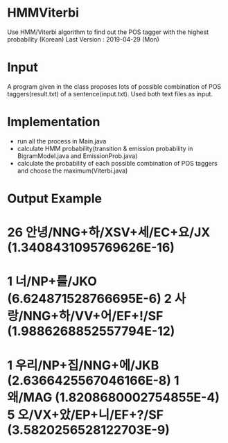 # HMMViterbi
Use HMM/Viterbi algorithm to find out the POS tagger with the highest probability (Korean)
Last Version : 2019-04-29 (Mon)

# Input
A program given in the class proposes lots of possible combination of POS taggers(result.txt) of a sentence(input.txt).
Used both text files as input.

# Implementation
- run all the process in Main.java
- calculate HMM probability(transition & emission probability in BigramModel.java and EmissionProb.java)
- calculate the probability of each possible combination of POS taggers and choose the maximum(Viterbi.java)

# Output Example

26 안녕/NNG+하/XSV+세/EC+요/JX (1.3408431095769626E-16) 
========================================================= 
1 너/NP+를/JKO (6.624871528766695E-6) 
2 사랑/NNG+하/VV+어/EF+!/SF (1.9886268852557794E-12) 
========================================================= 
1 우리/NP+집/NNG+에/JKB (2.6366425567046166E-8) 
1 왜/MAG (1.8208680002754855E-4) 
5 오/VX+았/EP+니/EF+?/SF (3.5820256528122703E-9)
=========================================================
